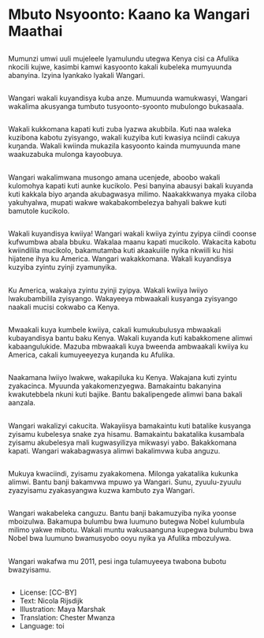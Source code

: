 # Mbuto Nsyoonto: Kaano ka Wangari Maathai

##
Mumunzi umwi uuli mujeleele lyamulundu utegwa Kenya cisi ca Afulika nkocili kujwe, kasimbi kamwi kasyoonto kakali kubeleka mumyuunda abanyina. Izyina lyankako lyakali Wangari.

##
Wangari wakali kuyandisya kuba anze. Mumuunda wamukwasyi, Wangari wakalima akusyanga tumbuto tusyoonto-syoonto mubulongo bukasaala.

##
Wakali kukkomana kapati kuti zuba lyazwa akubbila. Kuti naa waleka kuzibona kabotu zyisyango, wakali kuzyiba kuti kwasiya nciindi cakuya kuŋanda. Wakali kwiinda mukazila kasyoonto kainda mumyuunda mane waakuzabuka mulonga kayoobuya.

##
Wangari wakalimwana musongo amana ucenjede, aboobo wakali kulomohya kapati kuti aunke kucikolo. Pesi banyina abausyi bakali kuyanda kuti kakkala biyo aŋanda akubagwasya milimo. Naakakkwanya myaka ciloba yakuhyalwa, mupati wakwe wakabakombelezya bahyali bakwe kuti bamutole kucikolo.

##
Wakali kuyandisya kwiiya! Wangari wakali kwiiya zyintu zyipya ciindi coonse kufwumbwa abala bbuku. Wakalaa maanu kapati mucikolo. Wakacita kabotu kwiindilila mucikolo, bakamutamba kuti akaakuiile nyika nkwiili ku hisi hijatene ihya ku America. Wangari wakakkomana. Wakali kuyandisya kuzyiba zyintu zyinji zyamunyika.

##
Ku America, wakaiya zyintu zyinji zyipya. Wakali kwiiya lwiiyo lwakubambilila zyisyango. Wakayeeya mbwaakali kusyanga zyisyango naakali mucisi cokwabo ca Kenya.

##
Mwaakali kuya kumbele kwiiya, cakali kumukubulusya mbwaakali kubayandisya bantu baku Kenya. Wakali kuyanda kuti kabakkomene alimwi kabaangulukide. Mazuba mbwaakali kuya bweenda ambwaakali kwiiya ku America, cakali kumuyeeyezya kuŋanda ku Afulika.

##
Naakamana lwiiyo lwakwe, wakapiluka ku Kenya. Wakajana kuti zyintu zyakacinca. Myuunda yakakomenzyegwa. Bamakaintu bakanyina kwakutebbela nkuni kuti bajike. Bantu bakalipengede alimwi bana bakali aanzala.

##
Wangari wakalizyi cakucita. Wakayiisya bamakaintu kuti batalike kusyanga zyisamu kubelesya snake zya hisamu. Bamakaintu bakatalika kusambala zyisamu akubelesya mali kugwasyilizya mikwasyi yabo. Bakakkomana kapati. Wangari wakabagwasya alimwi bakalimvwa kuba anguzu.

##
Mukuya kwaciindi, zyisamu zyakakomena. Milonga yakatalika kukunka alimwi. Bantu banji bakamvwa mpuwo ya Wangari. Sunu, zyuulu-zyuulu zyazyisamu zyakasyangwa kuzwa kambuto zya Wangari.

##
Wangari wakabeleka canguzu. Bantu banji bakamuzyiba nyika yoonse mboizulwa. Bakamupa bulumbu bwa luumuno butegwa Nobel kulumbula milimo yakwe mibotu. Wakali muntu wakusaanguna kupegwa bulumbu bwa Nobel bwa luumuno bwamusyobo ooyu nyika ya Afulika mbozulywa.

##
Wangari wakafwa mu 2011, pesi inga tulamuyeeya twabona bubotu bwazyisamu.

##
* License: [CC-BY]
* Text: Nicola Rijsdijk
* Illustration: Maya Marshak
* Translation: Chester Mwanza
* Language: toi
